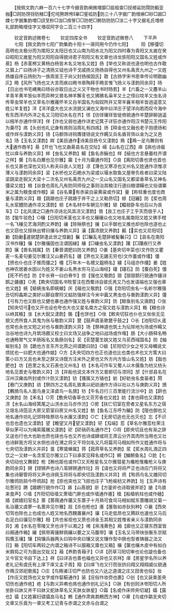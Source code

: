 <!-- { "loadSidebar": true } -->
　　【按佩文韵六麻一百六十七字今据音韵阐微増靡□抯柤查□扠槎硰防閕防鰕亚枷□跒防厊犽防觰□佗垞胯跨恗崋□窐呱防防三十八字据广韵增痳□砂□詉□婐七字据集韵増□訍芆粆□泇□疨笌□□防帊□鮬防防防□涂二十字又据毛氏増修礼部韵略增佳字又増収阿字合二百三十四字】



　　钦定音韵述微卷七
　　钦定四库全书
　　钦定音韵述微卷八
　　下平声
　　七阳【佩文韵作七阳广韵集韵十阳十一唐同用今仍作七阳】
　　阳【移彊切高明也太极分而为隂阳又太阳日也又山南为阳水北为阳又四时春为青阳又太嵗在癸曰昭阳又嵗星为阳又阳阳自得貌诗君子阳阳又有文章也诗龙旂阳阳又国名又姓或作昜】杨【赤茎桞又黄杨白杨皆木名又地名又姓】扬【举也又称说也道也明也古作敭又眉上广曰扬诗子之清扬又钺也诗干戈戚扬又扬扬自得也又州名禹贡九州之一又姓扬雄自序云扬别为一族周宣王子尚父封扬侯因氏】敭【古扬字宋书恩幸传论明敭幽仄】飏【风所飞扬也又大言而疾曰飏书臯陶拜手飏言惟飞扬义与漾韵同余异】旸【日出也书宅嵎夷曰旸谷亦取日出之义又干物也书时旸若】羊【六畜之一又麢羊山羊青羊黄羊皆似羊而异种又兽名神羊獬豸也又狒狒名枭羊又土之怪曰坟羊又虫名诗传草虫常羊也又草名尔雅藱怀羊又白羊国名为匈奴所并又常羊襄羊相羊皆逍遥意又姓公羊复姓】洋【洋洋盛大也又水流貌又澜也又海中曰洋庄子望洋向若而叹今海中有东西洋内外洋之名又习阳切水名在齐】徉【彷徉忀徉皆徙倚貌通作羊楚辞聊逍遥以相羊亦通作佯洋】佯【诈也又弱也通作详史记箕子详狂亦通作阳汉书楚元王传阳为羮尽】疡【头创也礼记身有疡则浴周礼有四疡】炀【释金也又融也老子抱德炀和或作烊与漾韵义异】钖【马额饰诗钩膺镂钖说文作鐊又兵名盾背饰以金为之又邑名】玚【玉名又漾韵】眻【美目通作诗美目扬兮又漾韵】鴹【鴹一足鸟舞则有大通作商羊】昜【开也飞也又曲昜县名在交阯】崵【山名在辽西】痒【病也诗癙忧以痒与养韵义异】蛘【虫名又养韵】鰑【鱼名赤鲡也】样【槌也方言悬蚕柱齐谓之样】鸉【鸟名白鷢也见尔雅】霷【十月为霷通作阳】○良【离阳切善也贤也首也长也又甚也深也又妇人称夫曰良人又姓】凉【薄也又寒凉也又州名又姓通作凉惟凉薄义与漾韵同余异】梁【水桥也又石絶水为梁或以堰水取鱼又屋脊负栋者曰梁又陆梁跳梁走貎又大梁十二次名又州名禹贡九州之一又山名又国名又都梁香草名又神名彊梁又姓】粮【谷食也周礼凡有防同师役之事则治其粮注行道曰粮谓糒也又俗谓粟米之属为粮食或作粮】粱【谷名粟有赤粱白粱黄粱或作梁】量【称轻重也度也商量与漾韵义异】踉【跳踉也庄子跳踉于井干之上又勒昂切】綡【冠纚】防【浆也周礼水浆醴防通作凉又漾韵】椋【木名材中车辋见尔雅】辌【輼辌卧车也后以为丧车】□【北风谓之□通作凉诗北风其凉又漾韵】俍【良工也庄子工乎天而俍乎人】防【牻牛驳色】○穰【日阳切禾茎也又丰也又穰穰众也又地名属南阳又姓又佛手柑一名飞穰见艺海泂酌又养韵】禳【除殃祭也】攘【以手御也又推也却也除也逐也止也又窃也又揎袂出臂曰攘与养韵义异】瀼【露浓貌又养韵】瓤【实也又尼阳切】勷【劻勷遽貌楚辞逢此世之恇勷】鬤【□鬤乱毛楚辞被髪鬤只】□【县名在南阳汉书作穰】儴【尔雅儴因也注谓因縁】蠰【□蠰虫名又漾韵】躟【□躟疾行又养韵】獽【兽名狨属】防【秦晋谓肥曰防又养韵】○姜【基央切辛菜也文作防又瞿麦一名麦句姜见尔雅注又山姜药名】疆【界也又无疆无穷也文作畺或作壃】僵【偾也仆也庄子推而僵之】橿【万年木一名檍又鉏柄名】繮【马组亦作缰】姜【姓也神农居姜水因以为姓又不姜山名黒水穷马见山海经】礓【礓石】防【蚕白死】僵【死不朽也】防【牛长脊一曰白脊牛】倞【强也又敬韵】翞【翞翞鹊行貌通作疆诗鹊之疆疆】○羌【欺央切国名书牧誓注在西蜀诗自彼氏羌又乃也发语端也又强也章也又姓】蜣【蛣蜣虫名即蜣蜋】庆【福也又敬韵】○强【竒阳切虫名一名蚚尔雅强丑切捋螽斯之类好以脚自摩捋又蛄防强蛘注今米中蠧又黒虫也与飬韵漾韵义异】彊【弓有力也又胜也又健也暴也通作强又姓与飬韵义异】防【鲸鱼别名又唐韵】○张【知央切弓也又开也设也夸也大也又星名南方之宿又姓与漾韵义异】粻【粮也诗以峙其粻】涨【水大貎又漾韵】餦【也饼也】○伥【敕央切狂也仆也又伥伥无见貌又虎所食人其鬼为伥与敬韵义异】鼚【鼓声虞圣歌鼚乎鼓之】○长【池阳切乆逺也常也永也又短之对也与飬韵漾韵义异】场【祭神道也筑土为坛除地为场或作畼又治谷地也诗九月筑场圃又校士曰文场又战争之地曰战场或作塲】肠【大小肠释名畅也通畅胃气又羊肠阪名又鱼肠剑名】苌【苌楚蔓生姚又姓又乌苌西域国名】防【蚰蜒别名】防【跪也方言东齐北燕之间谓跪曰防】○娘【尼阳切少女之号又母穪说文烦扰也一曰肥大也通作娘】○方【夫央切四方也正也道也比也类也术也又方策大曰策小曰方又且也未至之辞又诗既方注米外之房也又外方内方皆山名又姓】肪【脂也肥也】坊【邑里之名又石表也又州名】枋【木名可作车又蜀人以木偃鱼为枋又枋头地名见晋史与敬韵义异】汸【并船也说文本作方又普郎切与滂同】邡【什邡县名在汉州汉雍齿所封或作汁防又漾韵】钫【镬属又方锸也】蚄【虸蚄虫名食苖者】閍【巷门又庚韵】祊【祭四方之名周礼致禽以祀祊通作方诗以社以方与庚韵义异】鴋【鷝鴋鸟名人面鸟身又泽虞鸟一名鴋】牥【牛名日行三百里能行流沙中】趽【趼也又庚韵】防【禾名】○芳【敷央切香草也又芬芳香也又姓】妨【害也碍也又漾韵】淓【水名山海经箕尾之山淓水出马亦作汸】○房【扶亡切室在旁者又星名东方之宿又爼名诗笾豆大房又箭室曰房又州名又姓】鲂【鱼名江东呼为鳊】防【隄也御也又地名通作坊礼记郊特牲祭坊与水庸又漾韵】○亡【无房切逃也无也灭也】忘【不识也忽也遗也又漾韵】望【瞻望又月望又漾韵】铓【刄端】莣【草名尔雅莣杜荣注草似茅可以为绳索履屩又漾韵】硭【硭硝药名通作芒】○将【即央切且也有渐之辞又送也行也大也助也赍也挟也与也又齐也诗或肆或将王肃云分齐其肉所当用也又壮也诗鲜我方将又水侧也诗在渭之将又干将剑名又凡将篇司马相如所作又姓通作将与七央切及漾韵义并异】螀【寒螀蝉属】蒋【菰蒋草名又养韵】浆【浆水周礼酒正四饮之一又蚌一名含浆见尔雅又口下曰承浆见释名或作□】鳉【鰪鳉鱼名】○跄【七央切动也又舞貌】枪【矟也距也或作□又天枪星名又尔雅彗星为欃枪惟欃枪义与庚韵同余异】锵【铿锵声也诗八鸾锵锵通作玱】将【请也又将将严正也诗应门将将又集也诗磬管将将又声也诗佩玉将将与即央切及漾韵义并异】鸧【鹙鸧鸟名又雌冈切尔雅鸧防鸹今呼鸧鸹】抢【拒也突也又飞掠也庄子飞枪榆枋又养韵】玱【玉声诗有玱葱珩】蹡【踉蹡行貌作作□】嶈【山髙貌】斨【方銎斧也诗取彼斧斨】牄【鸟兽来食声】○墙【齐阳切垣墙又萧墙门屏也或作墙通作廧】樯【船樯帆柱也或作艢】嫱【嫔嫱妇官名】蔷【蔷薇通作蘠又东蔷子十月熟可食司马相如赋东蔷雕胡又菊一名治蘠又虞蓼一名蔷并见尔雅】戕【杀也枪也】廧【廧昝如赤狄别种】○襄【西央切驾也除也上也成也人姓又地名西魏置襄州】骧【马走低昂也又腾跃也速也又马后右足白曰骧见尔雅】相【共也省视也又质也诗金玉其相又姓惟省亲义与漾韵同余异】湘【水名在零陵又烹也诗于以湘之】缃【帛浅黄色】厢【廊也又正寝东西室皆曰厢通作箱】纕【佩带离骚觧佩纕以要之又马腹带】瓖【玉名又马带玦张衡东京赋钩膺玉瓖】镶【钩镶兵器两头曰钩中央曰镶又说文镶作型中肠也型者铸器之法又日】箱【阳切车两较之内谓之箱诗不以服箱又廪也又箱】欀【箧也欀木皮中有如白米屑捣之可为面出交趾又】葙【养韵青葙子】○详【药草习阳切审也论也諟也备也又今官文书自下达上】祥【曰详吉也善也福也又异也又农祥】庠【房星学名所以养老礼记有虞氏有上庠下庠又孟子周】翔【曰庠飞也又行而张拱曰翔又翔翔威仪貌通作鴹汉郊祀歌鳯】○庄【鸟鴹诸汪切严也防也又六达之道谓之庄又田舍也俗】妆【作庄又姓饰也又女字或作娤糚通作】装【庄俗作妆赍也裹】○创【也又装束差央切伤也通作疮】疮【与韵义异痏也疡也通作创礼记头】○牀【有创则沐岺阳切人所坐卧曰牀又井干曰牀又蛇牀草名又天牀女牀星】○霜【名或作床师央切凝】孀【露也】骦【又姓寡妇骕骦良马名】鷞【通作肃爽鹔鷞西方神】○章【鸟或作鹴支央切文章又乐竟为一章又考工记青与赤谓之文赤与白谓之
